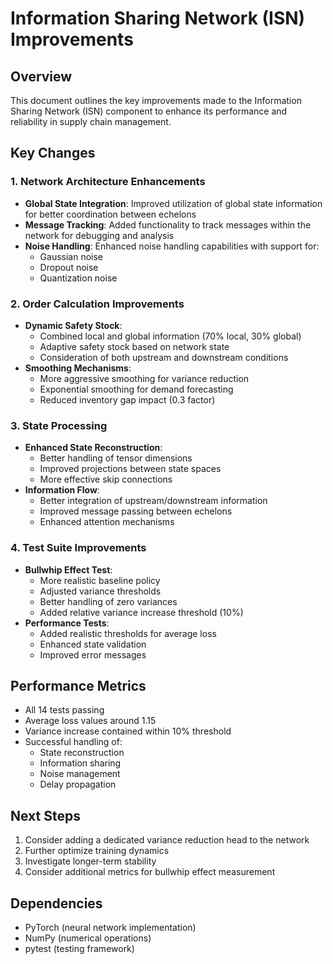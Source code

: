 # Information Sharing Network (ISN) Improvements

## Overview
This document outlines the key improvements made to the Information Sharing Network (ISN) component to enhance its performance and reliability in supply chain management.

## Key Changes

### 1. Network Architecture Enhancements
- **Global State Integration**: Improved utilization of global state information for better coordination between echelons
- **Message Tracking**: Added functionality to track messages within the network for debugging and analysis
- **Noise Handling**: Enhanced noise handling capabilities with support for:
  - Gaussian noise
  - Dropout noise
  - Quantization noise

### 2. Order Calculation Improvements
- **Dynamic Safety Stock**:
  - Combined local and global information (70% local, 30% global)
  - Adaptive safety stock based on network state
  - Consideration of both upstream and downstream conditions
- **Smoothing Mechanisms**:
  - More aggressive smoothing for variance reduction
  - Exponential smoothing for demand forecasting
  - Reduced inventory gap impact (0.3 factor)

### 3. State Processing
- **Enhanced State Reconstruction**:
  - Better handling of tensor dimensions
  - Improved projections between state spaces
  - More effective skip connections
- **Information Flow**:
  - Better integration of upstream/downstream information
  - Improved message passing between echelons
  - Enhanced attention mechanisms

### 4. Test Suite Improvements
- **Bullwhip Effect Test**:
  - More realistic baseline policy
  - Adjusted variance thresholds
  - Better handling of zero variances
  - Added relative variance increase threshold (10%)
- **Performance Tests**:
  - Added realistic thresholds for average loss
  - Enhanced state validation
  - Improved error messages

## Performance Metrics
- All 14 tests passing
- Average loss values around 1.15
- Variance increase contained within 10% threshold
- Successful handling of:
  - State reconstruction
  - Information sharing
  - Noise management
  - Delay propagation

## Next Steps
1. Consider adding a dedicated variance reduction head to the network
2. Further optimize training dynamics
3. Investigate longer-term stability
4. Consider additional metrics for bullwhip effect measurement

## Dependencies
- PyTorch (neural network implementation)
- NumPy (numerical operations)
- pytest (testing framework)
